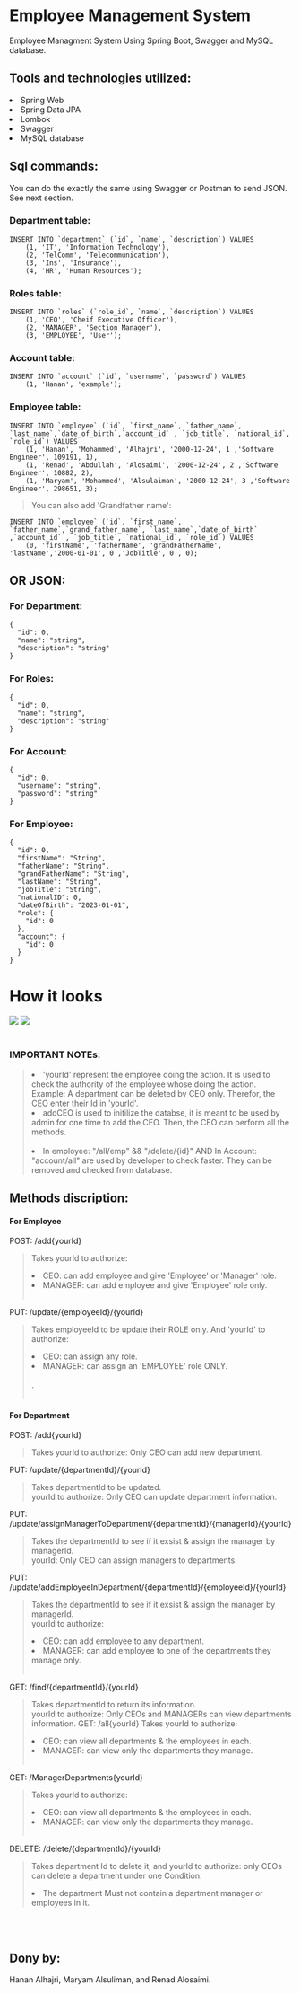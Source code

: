 # Employee Management System
Employee Managment System Using Spring Boot, Swagger and MySQL database. 

## Tools and technologies utilized: 
<li>Spring Web </li> 
<li>Spring Data JPA </li> 
<li>Lombok </li> 
<li>Swagger </li> 
<li>MySQL database</li> 

## Sql commands:
You can do the exactly the same using Swagger or Postman to send JSON. See next section.

### Department table: 
``` 
INSERT INTO `department` (`id`, `name`, `description`) VALUES
	(1, 'IT', 'Information Technology'),
	(2, 'TelComm', 'Telecommunication'),
	(3, 'Ins', 'Insurance'),
	(4, 'HR', 'Human Resources');
```

### Roles table: 
``` 
INSERT INTO `roles` (`role_id`, `name`, `description`) VALUES
	(1, 'CEO', 'Cheif Executive Officer'),
	(2, 'MANAGER', 'Section Manager'),
	(3, 'EMPLOYEE', 'User');
```

### Account table: 
``` 
INSERT INTO `account` (`id`, `username`, `password`) VALUES
	(1, 'Hanan', 'example');
```

### Employee table: 
``` 
INSERT INTO `employee` (`id`, `first_name`, `father_name`, `last_name`,`date_of_birth`,`account_id` , `job_title`, `national_id`, `role_id`) VALUES
	(1, 'Hanan', 'Mohammed', 'Alhajri', '2000-12-24', 1 ,'Software Engineer', 109191, 1),
	(1, 'Renad', 'Abdullah', 'Alosaimi', '2000-12-24', 2 ,'Software Engineer', 10882, 2),
	(1, 'Maryam', 'Mohammed', 'Alsulaiman', '2000-12-24', 3 ,'Software Engineer', 298651, 3);

```

> You can also add 'Grandfather name': 
``` 
INSERT INTO `employee` (`id`, `first_name`, `father_name`,`grand_father_name`, `last_name`,`date_of_birth` ,`account_id` , `job_title`, `national_id`, `role_id`) VALUES
	(0, 'firstName', 'fatherName', 'grandFatherName', 'lastName','2000-01-01', 0 ,'JobTitle', 0 , 0);
```

## OR JSON: 
### For Department:

``` 
{
  "id": 0,
  "name": "string",
  "description": "string"
}
```

### For Roles:
``` 
{
  "id": 0,
  "name": "string",
  "description": "string"
}
```

### For Account:
``` 
{
  "id": 0,
  "username": "string",
  "password": "string"
}
```


### For Employee:
``` 
{
  "id": 0,
  "firstName": "String",
  "fatherName": "String",
  "grandFatherName": "String",
  "lastName": "String",
  "jobTitle": "String",
  "nationalID": 0,
  "dateOfBirth": "2023-01-01",
  "role": {
    "id": 0
  },
  "account": {
    "id": 0
  }
}
```


# How it looks 
<img src = "https://user-images.githubusercontent.com/92547643/231186483-005ff95e-2f74-4622-b20f-63fc366d5dbf.png"> 
<img src = "https://user-images.githubusercontent.com/92547643/231184843-d04382a9-e16f-41c3-ae24-1d9a15661740.png"> <br><br>

### IMPORTANT NOTEs: 
> <li>'yourId' represent the employee doing the action. It is used to check the authority of the employee whose doing the action. <br> Example: A department can be deleted by CEO only. Therefor, the CEO enter their Id in 'yourId'.<br></li>
> <li> addCEO is used to initilize the databse, it is meant to be used by admin for one time to add the CEO. Then, the CEO can perform all the methods.<br></li><br>
> <li>In employee: "/all/emp" && "/delete/{id}" AND In Account: "account/all" are used by developer to check faster. They can be removed and checked from database.<br></li>



## Methods discription: 
#### For Employee
POST: /add{yourId}
> Takes yourId to authorize:
> <li>CEO: can add employee and give 'Employee' or 'Manager' role.</li>
>  <li>MANAGER: can add employee and give 'Employee' role only.</li><br>

PUT: /update/{employeeId}/{yourId}
>Takes employeeId to be update their ROLE only. And 'yourId' to authorize:<li>CEO: can assign any role.</li> <li>MANAGER: can assign an 'EMPLOYEE' role ONLY.</li><br> .<br><br>

#### For Department
POST: /add{yourId}
> Takes yourId to authorize: Only CEO can add new department.

PUT: /update/{departmentId}/{yourId}
> Takes departmentId to be updated. <br> yourId to authorize: Only CEO can update department information.

PUT: /update/assignManagerToDepartment/{departmentId}/{managerId}/{yourId}
> Takes the departmentId to see if it exsist & assign the manager by managerId. <br> yourId: Only CEO can assign managers to departments.

PUT: /update/addEmployeeInDepartment/{departmentId}/{employeeId}/{yourId}
> Takes the departmentId to see if it exsist & assign the manager by managerId. <br>
> yourId to authorize: <li>CEO: can add employee to any department.</li> <li>MANAGER: can add employee to one of the departments they manage only.</li><br>


GET: /find/{departmentId}/{yourId}
> Takes departmentId to return its information. <br> yourId to authorize:  Only CEOs and MANAGERs can view departments information.
GET: /all{yourId}
> Takes yourId to authorize: <li>CEO: can view all departments & the employees in each. </li> <li>MANAGER: can view only the departments they manage.</li><br>

GET: /ManagerDepartments{yourId}
> Takes yourId to authorize: <li>CEO: can view all departments & the employees in each. </li> <li>MANAGER: can view only the departments they manage.</li><br>

DELETE: /delete/{departmentId}/{yourId}
> Takes department Id to delete it, and yourId to authorize: only CEOs can delete a department under one Condition: <li>The department Must not contain a department manager or employees in it. </li>

<br><br>


## Dony by: 
Hanan Alhajri, Maryam Alsuliman, and Renad Alosaimi.





